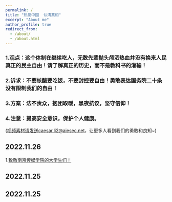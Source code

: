 ```yaml
---
permalink: /
title: "热爱中国  认清真相"
excerpt: "About me"
author_profile: true
redirect_from: 
  - /about/
  - /about.html
---
```



### 1.观点：这个体制在继续吃人，无数先辈抛头颅洒热血并没有换来人民真正的民主自由！请了解真正的历史，而不是教科书的灌输！

### 2.诉求：不要核酸要吃饭，不要封控要自由！勇敢表达国务院二十条没有限制我们的自由！

### 3.方案：法不责众，抱团取暖，黑夜抗议，坚守信仰！

### 4.注意：提高安全意识，保护个人健康。

(视频素材请发送caesar.li2@aiesec.net，让更多人看到我们的勇敢和良知~)


2022.11.26
------
1.[致敬南京传媒学院的大学生们！](https://lovechina-remembertruth.github.io/loveChina.github.io/files/202211261.mp4)


2022.11.25
------


2022.11.25
------




